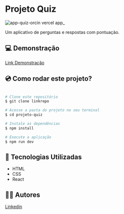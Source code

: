 # Projeto Quiz

![app-quiz-orcin vercel app_](https://user-images.githubusercontent.com/111311581/218599189-732219d9-4428-417d-8107-0e2f656c0b27.png)

Um aplicativo de perguntas e respostas com pontuação.
 
## 💻 Demonstração
[Link Demonstração](https://app-quiz-orcin.vercel.app/)

## 💿 Como rodar este projeto?

```bash

# Clone este repositório
$ git clone linkrepo

# Acesse a pasta do projeto no seu terminal
$ cd projeto-quiz

# Instale as dependências
$ npm install

# Execute a aplicação
$ npm run dev
```

## 🚀 Tecnologias Utilizadas
- HTML
- CSS
- React

## 👩‍💻 Autores

[Linkedin](https://www.linkedin.com/in/giovana-ferreira-tiburtino-475486216/)
